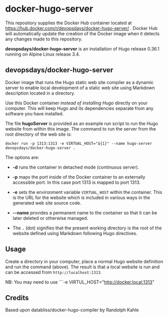 # docker-hugo-server

This repository supplies the Docker Hub container located at
https://hub.docker.com/r/devopsdays/docker-hugo-server/ . Docker Hub will
automatically update the creation of the Docker image when it detects any
changes made to this repository.

**devopsdays/docker-hugo-server** is an installation of Hugo release 0.36.1
running on Alpine Linux release 3.4.


## devopsdays/docker-hugo-server

Docker image that runs the Hugo static web site compiler as a dynamic server
to enable local development of a static web site using Markdown description
located in a directory.

Use this Docker container _instead of installing Hugo_ directly on your
computer. This will keep Hugo and its dependencies separate from any
software you have installed.

The file **hugoServer** is provided as an example run script to run the Hugo
website from within this image. The command to run the server from
the root directory of the web site is:

    docker run -p 1313:1313 -e VIRTUAL_HOST="${1}" --name hugo-server devopsdays/docker-hugo-server .

The options are:

* **-d** runs the container in detached mode (continuous server).

* **-p** maps the port inside of the Docker container to an externally accessible port. In this case port 1313 is mapped to port 1313.

* **-e** sets the environment variable ```VIRTUAL_HOST``` within the container. This is the URL for the website which is included in various ways in the generated web site source code.

* **--name** provides a permanent name to the container so that it can be later deleted or otherwise managed.

* The ***```.```*** (dot) signifies that the present working directory is the root of the website defined using Markdown following Hugo directives.

## Usage

Create a directory in your computer, place a normal Hugo website definition and
run the command (above). The result is that a local website is run and can be
accessed from ```http://localhost:1313```.

NB: You may need to use ```-e VIRTUL_HOST="http://docker.local:1313"

## Credits
Based upon databliss/docker-hugo-compiler by Randolph Kahle
